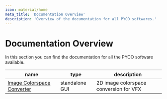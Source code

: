 ```yaml
---
icon: material/home
meta_title: 'Documentation Overview'
description: 'Overview of the documentation for all PYCO softwares.'
---
```


# Documentation Overview

In this section you can find the documentation for all the PYCO software available.

| name                                                                   | type           | description                            |
|------------------------------------------------------------------------|----------------|----------------------------------------|
| [Image Colorspace Converter](standalone-colorspace-converter/index.md) | standalone GUI | 2D image colorspace conversion for VFX |
